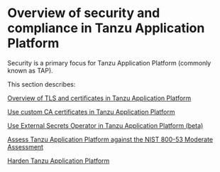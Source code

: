 # Overview of security and compliance in Tanzu Application Platform

Security is a primary focus for Tanzu Application Platform (commonly known as TAP).

This section describes:

[Overview of TLS and certificates in Tanzu Application Platform](./tls-and-certificates/about.hbs.md)

[Use custom CA certificates in Tanzu Application Platform](./tls-and-certificates/custom-ca-certificates.hbs.md)

[Use External Secrets Operator in Tanzu Application Platform (beta)](../external-secrets/about-external-secrets-operator.hbs.md)

[Assess Tanzu Application Platform against the NIST 800-53 Moderate Assessment](tap-nist-matrix.hbs.md)

[Harden Tanzu Application Platform](tap-nist-matrix.hbs.md)
